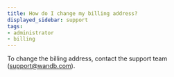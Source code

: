 ```yaml
---
title: How do I change my billing address?
displayed_sidebar: support
tags:
- administrator
- billing
---
```

To change the billing address, contact the support team (support@wandb.com).